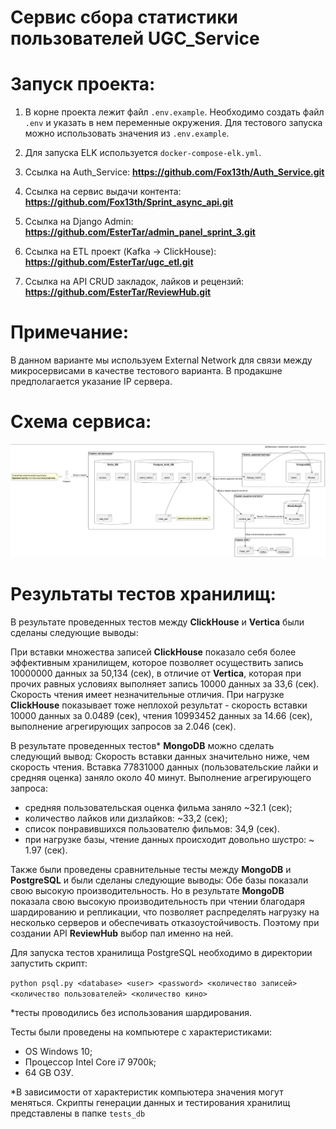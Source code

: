 # Сервис сбора статистики пользователей UGC_Service

# Запуск проекта:
1) В корне проекта лежит файл `.env.example`. Необходимо создать файл `.env` и указать в нем переменные окружения. Для тестового запуска можно использовать значения из `.env.example`.
2) Для запуска ELK используется `docker-compose-elk.yml`.
3) Ссылка на Auth_Service: **https://github.com/Fox13th/Auth_Service.git**
4) Ссылка на сервис выдачи контента: **https://github.com/Fox13th/Sprint_async_api.git**
5) Ссылка на Django Admin: **https://github.com/EsterTar/admin_panel_sprint_3.git**

7) Ссылка на ETL проект (Kafka -> ClickHouse): **https://github.com/EsterTar/ugc_etl.git**
8) Ссылка на API CRUD закладок, лайков и рецензий: **https://github.com/EsterTar/ReviewHub.git**

# Примечание:
В данном варианте мы используем External Network для связи между микросервисами в качестве тестового варианта. В продакшне предполагается указание IP сервера.

# Cхема сервиса:

![Image alt](https://github.com/Fox13th/ugc_service/blob/dev/scheme.png)

# Результаты тестов хранилищ:
В результате проведенных тестов между <b>ClickHouse</b> и <b>Vertica</b> были сделаны следующие выводы:

При вставки множества записей <b>ClickHouse</b> показало себя более эффективным хранилищем, которое позволяет осуществить запись 10000000 данных за 50,134 (сек), в отличие от <b>Vertica</b>, которая при прочих равных условиях выполняет запись 10000 данных за 33,6 (сек). Скорость чтения имеет незначительные отличия. При нагрузке <b>ClickHouse</b> показывает тоже неплохой результат - скорость вставки 10000 данных за 0.0489 (сек), чтения 10993452 данных за 14.66 (сек), выполнение агрегирующих запросов за 2.046 (сек).

В результате проведенных тестов* <b>MongoDB</b> можно сделать следующий вывод:
Скорость вставки данных значительно ниже, чем скорость чтения. Вставка 77831000 данных (пользовательские лайки и средняя оценка) заняло около 40 минут. 
Выполнение агрегирующего запроса:
- средняя пользовательская оценка фильма заняло ~32.1 (сек);
- количество лайков или дизлайков: ~33,2 (сек);
- список понравившихся пользователю фильмов: 34,9 (сек).
- при нагрузке базы, чтение данных происходит довольно шустро: ~ 1.97 (сек).

Также были проведены сравнительные тесты между <b>MongoDB</b> и <b>PostgreSQL</b> и были сделаны следующие выводы:
Обе базы показали свою высокую производительность. Но в результате <b>MongoDB</b> показала свою высокую производительность при чтении благодаря шардированию и репликации, что позволяет распределять нагрузку на несколько серверов и обеспечивать отказоустойчивость. Поэтому при создании API <b>ReviewHub</b> выбор пал именно на ней.

Для запуска тестов хранилища PostgreSQL необходимо в директории запустить скрипт:

`python psql.py <database> <user> <password> <количество записей> <количество пользователей> <количество кино>`

*тесты проводились без использования шардирования.


Тесты были проведены на компьютере с характеристиками:
   - OS Windows 10;
   - Процессор Intel Core i7 9700k;
   - 64 GB ОЗУ.

*В зависимости от характеристик компьютера значения могут меняться. Скрипты генерации данных и тестирования хранилищ представлены в папке `tests_db` 
    
